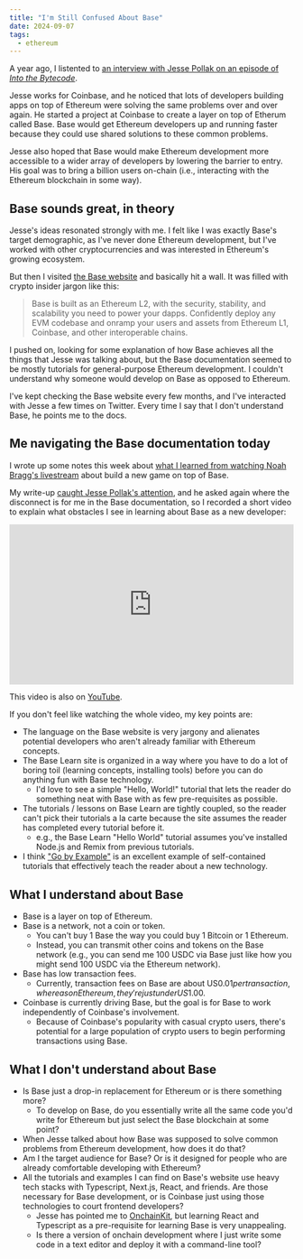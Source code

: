 ```yaml
---
title: "I'm Still Confused About Base"
date: 2024-09-07
tags:
  - ethereum
---
```


A year ago, I listented to [an interview with Jesse Pollak on an episode of _Into the Bytecode_](https://www.intothebytecode.com/jesse-pollak/).

Jesse works for Coinbase, and he noticed that lots of developers building apps on top of Ethereum were solving the same problems over and over again. He started a project at Coinbase to create a layer on top of Etherum called Base. Base would get Ethereum developers up and running faster because they could use shared solutions to these common problems.

Jesse also hoped that Base would make Ethereum development more accessible to a wider array of developers by lowering the barrier to entry. His goal was to bring a billion users on-chain (i.e., interacting with the Ethereum blockchain in some way).

## Base sounds great, in theory

Jesse's ideas resonated strongly with me. I felt like I was exactly Base's target demographic, as I've never done Ethereum development, but I've worked with other cryptocurrencies and was interested in Ethereum's growing ecosystem.

But then I visited [the Base website](https://base.org) and basically hit a wall. It was filled with crypto insider jargon like this:

> Base is built as an Ethereum L2, with the security, stability, and scalability you need to power your dapps. Confidently deploy any EVM codebase and onramp your users and assets from Ethereum L1, Coinbase, and other interoperable chains.

I pushed on, looking for some explanation of how Base achieves all the things that Jesse was talking about, but the Base documentation seemed to be mostly tutorials for general-purpose Ethereum development. I couldn't understand why someone would develop on Base as opposed to Ethereum.

I've kept checking the Base website every few months, and I've interacted with Jesse a few times on Twitter. Every time I say that I don't understand Base, he points me to the docs.

## Me navigating the Base documentation today

I wrote up some notes this week about [what I learned from watching Noah Bragg's livestream](/notes/noah-bragg-stokefire-1/) about build a new game on top of Base.

My write-up [caught Jesse Pollak's attention](https://x.com/jessepollak/status/1832226332639686680), and he asked again where the disconnect is for me in the Base documentation, so I recorded a short video to explain what obstacles I see in learning about Base as a new developer:

<div style="position:relative;padding-top:56.25%;"><iframe src="https://iframe.mediadelivery.net/embed/304035/49e70f23-8074-404e-8adb-440a922996f6?autoplay=false&loop=false&muted=false&preload=true&responsive=true" loading="lazy" style="border:0;position:absolute;top:0;height:100%;width:100%;" allow="accelerometer;gyroscope;autoplay;encrypted-media;picture-in-picture;" allowfullscreen="true"></iframe></div>

This video is also on [YouTube](https://youtu.be/5CieQkjcgZg?feature=shared).

If you don't feel like watching the whole video, my key points are:

- The language on the Base website is very jargony and alienates potential developers who aren't already familiar with Ethereum concepts.
- The Base Learn site is organized in a way where you have to do a lot of boring toil (learning concepts, installing tools) before you can do anything fun with Base technology.
  - I'd love to see a simple "Hello, World!" tutorial that lets the reader do something neat with Base with as few pre-requisites as possible.
- The tutorials / lessons on Base Learn are tightly coupled, so the reader can't pick their tutorials a la carte because the site assumes the reader has completed every tutorial before it.
  - e.g., the Base Learn "Hello World" tutorial assumes you've installed Node.js and Remix from previous tutorials.
- I think ["Go by Example"](https://gobyexample.com/) is an excellent example of self-contained tutorials that effectively teach the reader about a new technology.

## What I understand about Base

- Base is a layer on top of Ethereum.
- Base is a network, not a coin or token.
  - You can't buy 1 Base the way you could buy 1 Bitcoin or 1 Ethereum.
  - Instead, you can transmit other coins and tokens on the Base network (e.g., you can send me 100 USDC via Base just like how you might send 100 USDC via the Ethereum network).
- Base has low transaction fees.
  - Currently, transaction fees on Base are about US$0.01 per transaction, whereas on Ethereum, they're just under US$1.00.
- Coinbase is currently driving Base, but the goal is for Base to work independently of Coinbase's involvement.
  - Because of Coinbase's popularity with casual crypto users, there's potential for a large population of crypto users to begin performing transactions using Base.

## What I don't understand about Base

- Is Base just a drop-in replacement for Ethereum or is there something more?
  - To develop on Base, do you essentially write all the same code you'd write for Ethereum but just select the Base blockchain at some point?
- When Jesse talked about how Base was supposed to solve common problems from Ethereum development, how does it do that?
- Am I the target audience for Base? Or is it designed for people who are already comfortable developing with Ethereum?
- All the tutorials and examples I can find on Base's website use heavy tech stacks with Typescript, Next.js, React, and friends. Are those necessary for Base development, or is Coinbase just using those technologies to court frontend developers?
  - Jesse has pointed me to [OnchainKit](https://onchainkit.xyz/), but learning React and Typescript as a pre-requisite for learning Base is very unappealing.
  - Is there a version of onchain development where I just write some code in a text editor and deploy it with a command-line tool?
